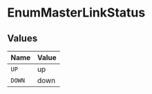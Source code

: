 # EnumMasterLinkStatus


## Values

| Name   | Value  |
| ------ | ------ |
| `UP`   | up     |
| `DOWN` | down   |